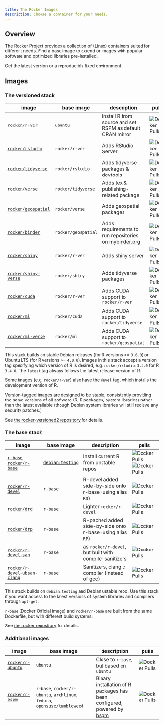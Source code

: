 ```yaml
---
title: The Rocker Images
description: Choose a container for your needs.
---
```


## Overview

The Rocker Project provides a collection of (Linux) containers suited for different needs.
Find a base image to extend or images with popular software and optimized libraries pre-installed.

Get the latest version or a reproducibly fixed environment.

## Images

### The versioned stack

| image                                                               | base image                                  | description                                                                    | pulls                                                                   |
|---------------------------------------------------------------------|---------------------------------------------|--------------------------------------------------------------------------------|-------------------------------------------------------------------------|
| [`rocker/r-ver`](https://hub.docker.com/r/rocker/r-ver)             | [`ubuntu`](https://hub.docker.com/_/ubuntu) | Install R from source and set RSPM as default CRAN mirror                      | ![Docker Pulls](https://img.shields.io/docker/pulls/rocker/r-ver)       |
| [`rocker/rstudio`](https://hub.docker.com/r/rocker/rstudio)         | `rocker/r-ver`                              | Adds RStudio Server                                                            | ![Docker Pulls](https://img.shields.io/docker/pulls/rocker/rstudio)     |
| [`rocker/tidyverse`](https://hub.docker.com/r/rocker/tidyverse)     | `rocker/rstudio`                            | Adds tidyverse packages & devtools                                             | ![Docker Pulls](https://img.shields.io/docker/pulls/rocker/tidyverse)   |
| [`rocker/verse`](https://hub.docker.com/r/rocker/verse)             | `rocker/tidyverse`                          | Adds tex & publishing-related package                                          | ![Docker Pulls](https://img.shields.io/docker/pulls/rocker/verse)       |
| [`rocker/geospatial`](https://hub.docker.com/r/rocker/geospatial)   | `rocker/verse`                              | Adds geospatial packages                                                       | ![Docker Pulls](https://img.shields.io/docker/pulls/rocker/geospatial)  |
| [`rocker/binder`](https://hub.docker.com/r/rocker/binder)           | `rocker/geospatial`                         | Adds requirements to run repositories on [mybinder.org](https://mybinder.org/) | ![Docker Pulls](https://img.shields.io/docker/pulls/rocker/binder)      |
| [`rocker/shiny`](https://hub.docker.com/r/rocker/shiny)             | `rocker/r-ver`                              | Adds shiny server                                                              | ![Docker Pulls](https://img.shields.io/docker/pulls/rocker/shiny)       |
| [`rocker/shiny-verse`](https://hub.docker.com/r/rocker/shiny-verse) | `rocker/shiny`                              | Adds tidyverse packages                                                        | ![Docker Pulls](https://img.shields.io/docker/pulls/rocker/shiny-verse) |
| [`rocker/cuda`](https://hub.docker.com/r/rocker/cuda)               | `rocker/r-ver`                              | Adds CUDA support to `rocker/r-ver`                                            | ![Docker Pulls](https://img.shields.io/docker/pulls/rocker/cuda)        |
| [`rocker/ml`](https://hub.docker.com/r/rocker/ml)                   | `rocker/cuda`                               | Adds CUDA support to `rocker/tidyverse`                                        | ![Docker Pulls](https://img.shields.io/docker/pulls/rocker/ml)          |
| [`rocker/ml-verse`](https://hub.docker.com/r/rocker/ml-verse)       | `rocker/ml`                                 | Adds CUDA support to `rocker/geospatial`                                       | ![Docker Pulls](https://img.shields.io/docker/pulls/rocker/ml-verse)    |

This stack builds on stable Debian releases (for R versions <= `3.6.3`) or Ubuntu LTS (for R versions >= `4.0.0`).
Images in this stack accept a version tag specifying which version of R is desired, e.g. `rocker/rstudio:3.4.0` for R `3.4.0`.
The `latest` tag always follows the latest release version of R.

Some images (e.g. `rocker/r-ver`) also have the `devel` tag, which installs the development version of R.

Version-tagged images are designed to be stable, consistently providing the same versions of all software
(R, R packages, system libraries) rather than the latest available
(though Debian system libraries will still recieve any security patches.)

See [the rocker-versioned2 repository](https://github.com/rocker-org/rocker-versioned2) for details.

### The base stack

| image                                                                                                     | base image                                          | description                                                | pulls                                                                                                                      |
|-----------------------------------------------------------------------------------------------------------|-----------------------------------------------------|------------------------------------------------------------|----------------------------------------------------------------------------------------------------------------------------|
| [`r-base`](https://hub.docker.com/_/r-base), [`rocker/r-base`](https://hub.docker.com/r/rocker/r-base) | [`debian:testing`](https://hub.docker.com/_/debian) | Install current R from unstable repos                      | ![Docker Pulls](https://img.shields.io/docker/pulls/library/r-base.svg)  ![Docker Pulls](https://img.shields.io/docker/pulls/rocker/r-base.svg) |
| [`rocker/r-devel`](https://hub.docker.com/r/rocker/r-devel)                                               | `r-base`                                            | R-devel added side-by-side onto r-base (using alias `RD`)  | ![Docker Pulls](https://img.shields.io/docker/pulls/rocker/r-devel.svg)                                                                |
| [`rocker/drd`](https://hub.docker.com/r/rocker/drd)                                                       | `r-base`                                            | Lighter `rocker/r-devel`                                   | ![Docker Pulls](https://img.shields.io/docker/pulls/rocker/drd.svg)                                                                    |
| [`rocker/drp`](https://hub.docker.com/r/rocker/drp)                                                       | `r-base`                                            | R-pached added side-by-side onto r-base (using alias `RP`) | ![Docker Pulls](https://img.shields.io/docker/pulls/rocker/drp.svg)                                                                    |
| [`rocker/r-devel-san`](https://hub.docker.com/r/rocker/r-devel-san)                                       | `r-base`                                            | as `rocker/r-devel`, but built with compiler sanitizers    | ![Docker Pulls](https://img.shields.io/docker/pulls/rocker/r-devel-san.svg)                                                            |
| [`rocker/r-devel-ubsan-clang`](https://hub.docker.com/r/rocker/r-devel-ubsan-clang)                       | `r-base`                                            | Sanitizers, clang c compiler (instead of gcc)              | ![Docker Pulls](https://img.shields.io/docker/pulls/rocker/r-devel-ubsan-clang.svg)                                                    |

This stack builds on `debian:testing` and Debian ustable repo.
Use this stack if you want access to the latest versions of system libraries and compilers through `apt-get`.

`r-base` (Docker Official image) and `rocker/r-base` are built from the same Dockerfile,
but with different build systems.

See [the rocker repository](https://github.com/rocker-org/rocker) for details.

### Additional images

| image                                                         | base image                                                                | description                                                                                                       | pulls                                                        |
|---------------------------------------------------------------|---------------------------------------------------------------------------|-------------------------------------------------------------------------------------------------------------------|--------------------------------------------------------------|
| [`rocker/r-ubuntu`](https://hub.docker.com/r/rocker/r-ubuntu) | `ubuntu`                                                                  | Close to `r-base`, but based on `ubuntu`                                                                          | ![Docker Pulls](https://img.shields.io/docker/pulls/rocker/r-ubuntu.svg) |
| [`rocker/r-bspm`](https://hub.docker.com/r/rocker/r-bspm)     | `r-base`, `rocker/r-ubuntu`, `archlinux`, `fedora`, `opensuse/tumbleweed` | Binary installation of R packages has been configured, powered by [bspm](https://cran.r-project.org/package=bspm) | ![Docker Pulls](https://img.shields.io/docker/pulls/rocker/r-bspm.svg)   |
